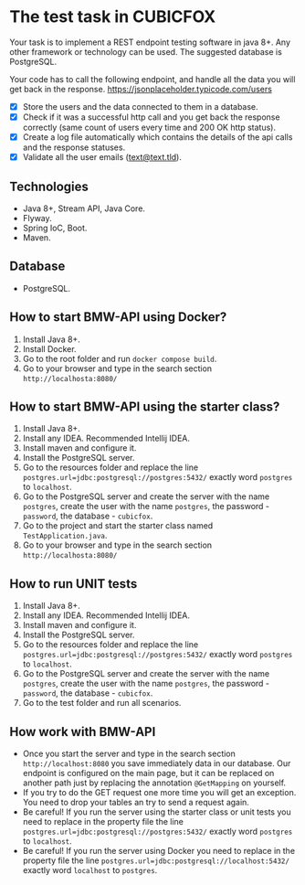 # The test task in CUBICFOX #

Your task is to implement a REST endpoint testing software in java 8+. Any other framework or technology can be used. The suggested database is PostgreSQL.

Your code has to call the following endpoint, and handle all the data you will get back in the response.
https://jsonplaceholder.typicode.com/users

- [x] Store the users and the data connected to them in a database.
- [x] Check if it was a successful http call and you get back the response correctly (same count of users every time and 200 OK http status).
- [x] Create a log file automatically which contains the details of the api calls and the response statuses. 
- [x] Validate all the user emails (text@text.tld).

## Technologies ##
- Java 8+, Stream API, Java Core.
- Flyway.
- Spring IoC, Boot.
- Maven.

## Database ##
- PostgreSQL.

## How to start BMW-API using Docker? ##
1. Install Java 8+.
2. Install Docker.
3. Go to the root folder and run `docker compose build`.
4. Go to your browser and type in the search section `http://localhosta:8080/`

## How to start BMW-API using the starter class? ##
1. Install Java 8+.
2. Install any IDEA. Recommended Intellij IDEA.
3. Install maven and configure it.
4. Install the PostgreSQL server.
5. Go to the resources folder and replace the line `postgres.url=jdbc:postgresql://postgres:5432/` exactly word `postgres` to `localhost`.
6. Go to the PostgreSQL server and create the server with the name `postgres`, create the user with the name `postgres`, the password - `password`, the database - `cubicfox`.
7. Go to the project and start the starter class named `TestApplication.java`.
8. Go to your browser and type in the search section `http://localhosta:8080/`

## How to run UNIT tests ##
1. Install Java 8+.
2. Install any IDEA. Recommended Intellij IDEA.
3. Install maven and configure it.
4. Install the PostgreSQL server.
5. Go to the resources folder and replace the line `postgres.url=jdbc:postgresql://postgres:5432/` exactly word `postgres` to `localhost`.
6. Go to the PostgreSQL server and create the server with the name `postgres`, create the user with the name `postgres`, the password - `password`, the database - `cubicfox`.
7. Go to the test folder and run all scenarios.

## How work with BMW-API ##

- Once you start the server and type in the search section `http://localhost:8080` you save immediately data in our database. Our endpoint is configured on the main page, but it can be replaced on another path just by replacing the annotation `@GetMapping` on yourself.
- If you try to do the GET request one more time you will get an exception. You need to drop your tables an try to send a request again.
- Be careful! If you run the server using the starter class or unit tests you need to replace in the property file the line `postgres.url=jdbc:postgresql://postgres:5432/` exactly word `postgres` to `localhost`.
- Be careful! If you run the server using Docker you need to replace in the property file the line `postgres.url=jdbc:postgresql://localhost:5432/` exactly word `localhost` to `postgres`.
